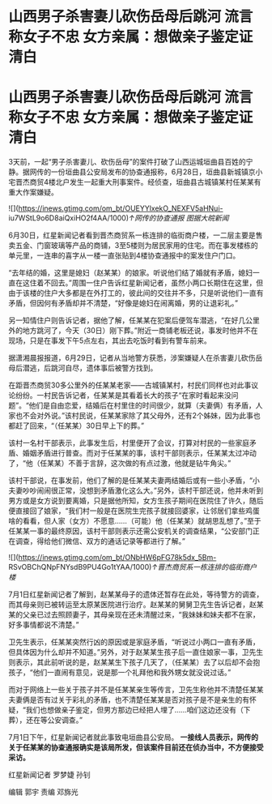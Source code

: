 # 山西男子杀害妻儿砍伤岳母后跳河 流言称女子不忠 女方亲属：想做亲子鉴定证清白

# 山西男子杀害妻儿砍伤岳母后跳河 流言称女子不忠 女方亲属：想做亲子鉴定证清白

3天前，一起“男子杀害妻儿、砍伤岳母”的案件打破了山西运城垣曲县百姓的宁静。据网传的一份垣曲县公安局发布的协查通报称，6月28日，垣曲县新城镇京小宅晋杰商贸4楼北户发生一起重大刑事案件。经侦查，垣曲县古城镇某村任某某有重大作案嫌疑。

![](https://inews.gtimg.com/om_bt/OUEYYlxekO_NEXFV5aHNui-
iu7WStL9o6D8aiQxiHO2f4AA/1000)_↑网传的协查通报 图据大皖新闻_

6月30日，红星新闻记者看到晋杰商贸系一栋连排的临街商户楼，一二层主要是售卖五金、门窗玻璃等产品的商铺，3至5楼则为居民家用的住宅。而在事发楼栋的单元里，一连串的喜字从一楼一直张贴到4楼协查通报中的案发住户门口。

“去年结的婚，这里是媳妇（赵某某）的娘家。听说他们结了婚就有矛盾，媳妇一直在这住着不回去。”周围一住户告诉红星新闻记者，虽然小两口长期住在这里，但由于该楼的住户大多都是在外打工的，彼此间的交往并不多，只是听说他们一直有矛盾，但因何有矛盾却并不清楚，“好像是媳妇在闹离婚，男的让退彩礼。”

另一知情住户则告诉记者，据他了解，任某某在犯案后便驾车潜逃，“在好几公里外的地方跳河了，今天（30日）刚下葬。”附近一商铺老板还说，事发时他并不在现场，只是在事发下午5点左右，其出去吃饭时看到有警车前来。

据潇湘晨报报道，6月29日，记者从当地警方获悉，涉案嫌疑人在杀害妻儿砍伤岳母后潜逃，后跳河自尽，遗体事后被警方找到。

在距晋杰商贸30多公里外的任某某老家——古城镇某村，村民们同样也对此事议论纷纷。一村民告诉记者，任某某是其看着长大的孩子“在家时看起来没问题”。“他们是自由恋爱，结婚后在村里住的时间很少，就算（夫妻俩）有矛盾，人家也不会对外说。”该村民说，任某某家除了其父母外，还有2个姊妹，因为此事也都赶了回来，“（任某某）30日早上下的葬。”

该村一名村干部表示，此事发生后，村里便开了会议，打算对村民的一些家庭矛盾、婚姻矛盾进行普查。而对于任某某的事，该村干部则表示，任某某太过冲动了，“他（任某某）不善于言辞，这次做的有点过激，他就是钻牛角尖。”

该村干部说，在事发前，他们了解的是任某某夫妻两结婚后或有一些小矛盾，“小夫妻吵吵闹闹很正常，没想到矛盾激化这么大。”另外，该村干部还说，他并未听到男方或是女方说到要离婚，只是据他所知，女方生孩子期间在医院住了许久，随后便直接回了娘家，“我们村一般是在医院生完孩子就接回婆家，让邻居们拿些鸡蛋啥的看看，但人家（女方）不愿意……（可能）他（任某某）就胡思乱想了。”至于任某某一事的最终原因，该村干部则表示还需公安机关的调查结果，“公安部门正在调查，得给他们微信、双方的通话记录等都进行了解。”

![](https://inews.gtimg.com/om_bt/ONbHW6pFG78k5dx_5Bm-
RSvOBChQNpFNYsdB9PU4Go1tYAA/1000)_↑晋杰商贸系一栋连排的临街商户楼_

7月1日红星新闻记者了解到，赵某某母子的遗体还暂存在此处，等待警方的调查，而其母亲则已被转运至太原某医院进行治疗。赵某某的舅舅卫先生告诉记者，赵某某的父亲已过去照顾妻子，其母亲现在还未清醒过来，“我妹妹和妹夫都不在家，好多事情都说不清楚。”

卫先生表示，任某某突然行凶的原因或是家庭矛盾，“听说过小两口一直有矛盾，但具体因为什么却并不知道。”另外，对于赵某某生孩子后一直住娘家一事，卫先生则表示，其此前听说的是，赵某某生下孩子几天了，（任某某）去了以后却不会抱孩子，“他们一直闹有意见，说是那一个礼拜他和我外甥女就没说过话。”

而对于网络上一些关于孩子并不是任某某亲生等传言，卫先生称他并不清楚任某某夫妻俩是否有过关于彩礼的矛盾，也不清楚任某某是否对孩子是不是亲生的有怀疑，“我们也想做亲子鉴定，但男方那边已经把人埋了……咱们这边还没有（下葬），还在等公安调查。”

7月1日下午，红星新闻记者就此事致电垣曲县公安局。
**一接线人员表示，网传的关于任某某的协查通报确实是该局所发，但该案件目前还在侦办当中，不方便接受采访。**

红星新闻记者 罗梦婕 孙钊

编辑 郭宇 责编 邓旆光

